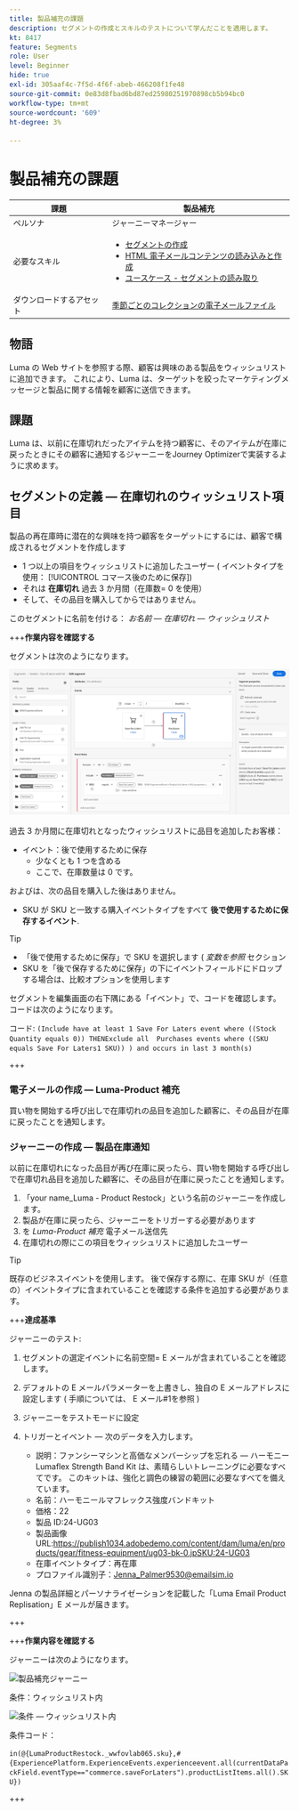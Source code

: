 ```yaml
---
title: 製品補充の課題
description: セグメントの作成とスキルのテストについて学んだことを適用します。
kt: 8417
feature: Segments
role: User
level: Beginner
hide: true
exl-id: 305aaf4c-7f5d-4f6f-abeb-466208f1fe48
source-git-commit: 0e83d8fbad6bd87ed25980251970898cb5b94bc0
workflow-type: tm+mt
source-wordcount: '609'
ht-degree: 3%

---
```


# 製品補充の課題

| 課題 | 製品補充 |
|---|---|
| ペルソナ | ジャーニーマネージャー |
| 必要なスキル | <ul><li>[セグメントの作成](https://experienceleague.adobe.com/docs/journey-optimizer-learn/tutorials/create-segments.html?lang=en)</li><li> [HTML 電子メールコンテンツの読み込みと作成](https://experienceleague.adobe.com/docs/journey-optimizer-learn/tutorials/create-messages/import-and-author-html-email-content.html?lang=en)</li><li>[ユースケース - セグメントの読み取り](https://experienceleague.adobe.com/docs/journey-optimizer-learn/tutorials/create-journeys/use-case-read-segment.html?lang=en)</li> |
| ダウンロードするアセット | [季節ごとのコレクションの電子メールファイル](/help/challenges/assets/email-assets/emails-seasonal-collection-announcement.zip) |

## 物語

Luma の Web サイトを参照する際、顧客は興味のある製品をウィッシュリストに追加できます。 これにより、Luma は、ターゲットを絞ったマーケティングメッセージと製品に関する情報を顧客に送信できます。

## 課題

Luma は、以前に在庫切れだったアイテムを持つ顧客に、そのアイテムが在庫に戻ったときにその顧客に通知するジャーニーをJourney Optimizerで実装するように求めます。

## セグメントの定義 — 在庫切れのウィッシュリスト項目

製品の再在庫時に潜在的な興味を持つ顧客をターゲットにするには、顧客で構成されるセグメントを作成します

* 1 つ以上の項目をウィッシュリストに追加したユーザー ( イベントタイプを使用： [!UICONTROL コマース後のために保存])
* それは **在庫切れ** 過去 3 か月間（在庫数= 0 を使用）
* そして、その品目を購入してからではありません。

このセグメントに名前を付ける： *お名前 — 在庫切れ — ウィッシュリスト*

+++**作業内容を確認する**

セグメントは次のようになります。

![セグメント — 在庫切れのウィッシュリスト項目](/help/challenges/assets/C1-S2.png)

過去 3 か月間に在庫切れとなったウィッシュリストに品目を追加したお客様：

* イベント：後で使用するために保存
   * 少なくとも 1 つを含める
   * ここで、在庫数量は 0 です。

およびは、次の品目を購入した後はありません。

* SKU が SKU と一致する購入イベントタイプをすべて **後で使用するために保存するイベント**.

>[!TIP]
> * 「後で使用するために保存」で SKU を選択します ( *変数を参照* セクション
> * SKU を「後で保存するために保存」の下にイベントフィールドにドロップする場合は、比較オプションを使用します


セグメントを編集画面の右下隅にある「イベント」で、コードを確認します。 コードは次のようになります。

コード:
```(Include have at least 1 Save For Laters event where ((Stock Quantity equals 0)) THENExclude all  Purchases events where ((SKU equals Save For Laters1 SKU)) ) and occurs in last 3 month(s)```

+++

### 電子メールの作成 — Luma-Product 補充

買い物を開始する呼び出しで在庫切れの品目を追加した顧客に、その品目が在庫に戻ったことを通知します。

### ジャーニーの作成 — 製品在庫通知

以前に在庫切れになった品目が再び在庫に戻ったら、買い物を開始する呼び出しで在庫切れ品目を追加した顧客に、その品目が在庫に戻ったことを通知します。

1. 「your name_Luma - Product Restock」という名前のジャーニーを作成します。
1. 製品が在庫に戻ったら、ジャーニーをトリガーする必要があります
1. を *Luma-Product 補充* 電子メール送信先
1. 在庫切れの際にこの項目をウィッシュリストに追加したユーザー

>[!TIP]
>
> 既存のビジネスイベントを使用します。 後で保存する際に、在庫 SKU が（任意の）イベントタイプに含まれていることを確認する条件を追加する必要があります。

+++**達成基準**

ジャーニーのテスト:

1. セグメントの選定イベントに名前空間= E メールが含まれていることを確認します。
1. デフォルトの E メールパラメーターを上書きし、独自の E メールアドレスに設定します ( 手順については、 E メール#1を参照 )
1. ジャーニーをテストモードに設定
1. トリガーとイベント — 次のデータを入力します。

   * 説明：ファンシーマシンと高価なメンバーシップを忘れる — ハーモニー Lumaflex Strength Band Kit は、素晴らしいトレーニングに必要なすべてです。 このキットは、強化と調色の練習の範囲に必要なすべてを備えています。
   * 名前：ハーモニールマフレックス強度バンドキット
   * 価格：22
   * 製品 ID:24-UG03
   * 製品画像 URL:https://publish1034.adobedemo.com/content/dam/luma/en/products/gear/fitness-equipment/ug03-bk-0.jpSKU:24-UG03
   * 在庫イベントタイプ：再在庫
   * プロファイル識別子：Jenna_Palmer9530@emailsim.io

Jenna の製品詳細とパーソナライゼーションを記載した「Luma Email Product Replisation」E メールが届きます。

+++

+++**作業内容を確認する**

ジャーニーは次のようになります。

![製品補充ジャーニー](/help/challenges/assets/c3-j3-journey.png)

条件：ウィッシュリスト内

![条件 — ウィッシュリスト内](/help/challenges/assets/c3-j3-condition.png)

条件コード：

```in(@{LumaProductRestock._wwfovlab065.sku},#{ExperiencePlatform.ExperienceEvents.experienceevent.all(currentDataPackField.eventType=="commerce.saveForLaters").productListItems.all().SKU})```

+++
